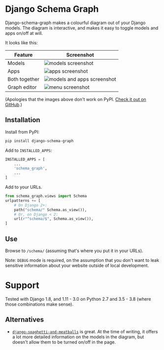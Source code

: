 # Django Schema Graph

Django-schema-graph makes a colourful diagram out of your Django models. The
diagram is interactive, and makes it easy to toggle models and apps on/off at
will.

It looks like this:

| Feature       | Screenshot |
| ---           | --- |
| Models        | ![models screenshot](docs-images/models.png) |
| Apps          | ![apps screenshot](docs-images/apps.png) |
| Both together | ![models and apps screenshot](docs-images/combination.png) |
| Graph editor  | ![menu screenshot](docs-images/menu.png) |

(Apologies that the images above don't work on PyPI. [Check it out on
GitHub](https://github.com/meshy/django-schema-graph/blob/master/README.md).)


## Installation

Install from PyPI:

```bash
pip install django-schema-graph
```

Add to `INSTALLED_APPS`:

```python
INSTALLED_APPS = [
    ...
    'schema_graph',
    ...
]
```

Add to your URLs.

```python
from schema_graph.views import Schema
urlpatterns += [
    # On Django 2+:
    path("schema/" Schema.as_view()),
    # Or, on Django < 2:
    url(r"^schema/$", Schema.as_view()),
]
```

## Use

Browse to `/schema/` (assuming that's where you put it in your URLs).

Note: `DEBUG` mode is required, on the assumption that you don't want to leak
sensitive information about your website outside of local development.

# Support

Tested with Django 1.8, and 1.11 - 3.0 on Python 2.7 and 3.5 - 3.8 (where those
combinations make sense).

## Alternatives

- [`django-spaghetti-and-meatballs`](https://github.com/LegoStormtroopr/django-spaghetti-and-meatballs)
  is great. At the time of writing, it offers a lot more detailed information
  on the models in the diagram, but doesn't allow them to be turned on/off in
  the page.
